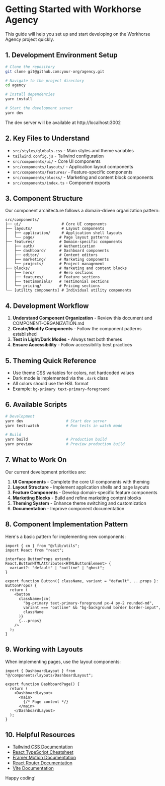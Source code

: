 # Getting Started with Workhorse Agency

This guide will help you set up and start developing on the Workhorse Agency project quickly.

## 1. Development Environment Setup

```bash
# Clone the repository
git clone git@github.com:your-org/agency.git

# Navigate to the project directory
cd agency

# Install dependencies
yarn install

# Start the development server
yarn dev
```

The dev server will be available at http://localhost:3002

## 2. Key Files to Understand

- `src/styles/globals.css` - Main styles and theme variables
- `tailwind.config.js` - Tailwind configuration
- `src/components/ui/` - Core UI components
- `src/components/layouts/` - Application layout components
- `src/components/features/` - Feature-specific components
- `src/components/blocks/` - Marketing and content block components
- `src/components/index.ts` - Component exports

## 3. Component Structure

Our component architecture follows a domain-driven organization pattern:

```
src/components/
├── ui/                  # Core UI components
├── layouts/             # Layout components
│   ├── application/     # Application shell layouts
│   └── page/           # Page layout patterns
├── features/           # Domain-specific components
│   ├── auth/           # Authentication
│   ├── dashboard/      # Dashboard components
│   ├── editor/         # Content editors
│   ├── marketing/      # Marketing components
│   └── projects/       # Project management
├── blocks/             # Marketing and content blocks
│   ├── hero/           # Hero sections
│   ├── features/       # Feature sections
│   ├── testimonials/   # Testimonial sections
│   └── pricing/        # Pricing sections
└── [utility components] # Individual utility components
```

## 4. Development Workflow

1. **Understand Component Organization** - Review this document and COMPONENT-ORGANIZATION.md
2. **Create/Modify Components** - Follow the component patterns established
3. **Test in Light/Dark Modes** - Always test both themes
4. **Ensure Accessibility** - Follow accessibility best practices

## 5. Theming Quick Reference

- Use theme CSS variables for colors, not hardcoded values
- Dark mode is implemented via the `.dark` class
- All colors should use the HSL format
- Example: `bg-primary text-primary-foreground`

## 6. Available Scripts

```bash
# Development
yarn dev                   # Start dev server
yarn test:watch            # Run tests in watch mode

# Build
yarn build                 # Production build
yarn preview               # Preview production build
```

## 7. What to Work On

Our current development priorities are:

1. **UI Components** - Complete the core UI components with theming
2. **Layout Structure** - Implement application shells and page layouts
3. **Feature Components** - Develop domain-specific feature components
4. **Marketing Blocks** - Build and refine marketing content blocks
5. **Theming System** - Enhance theme switching and customization
6. **Documentation** - Improve component documentation

## 8. Component Implementation Pattern

Here's a basic pattern for implementing new components:

```tsx
import { cn } from "@/lib/utils";
import React from "react";

interface ButtonProps extends React.ButtonHTMLAttributes<HTMLButtonElement> {
  variant?: "default" | "outline" | "ghost";
}

export function Button({ className, variant = "default", ...props }: ButtonProps) {
  return (
    <button 
      className={cn(
        "bg-primary text-primary-foreground px-4 py-2 rounded-md",
        variant === "outline" && "bg-background border border-input",
        className
      )}
      {...props}
    />
  );
}
```

## 9. Working with Layouts

When implementing pages, use the layout components:

```tsx
import { DashboardLayout } from "@/components/layouts/DashboardLayout";

export function DashboardPage() {
  return (
    <DashboardLayout>
      <main>
        {/* Page content */}
      </main>
    </DashboardLayout>
  );
}
```

## 10. Helpful Resources

- [Tailwind CSS Documentation](https://tailwindcss.com/docs)
- [React TypeScript Cheatsheet](https://react-typescript-cheatsheet.netlify.app/)
- [Framer Motion Documentation](https://www.framer.com/motion/)
- [React Router Documentation](https://reactrouter.com/en/main)
- [Vite Documentation](https://vitejs.dev/)

Happy coding! 